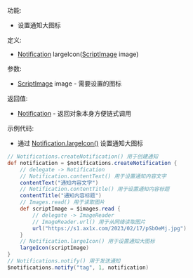 功能:

+ 设置通知大图标

定义:

+ [Notification](/API/Notification/Notification/README.md)
  largeIcon([ScriptImage](/API/Image/ScriptImage/README.md) image)

参数:

+ [ScriptImage](/API/Image/ScriptImage/README.md) image - 需要设置的图标

返回值:

+ [Notification](/API/Notification/Notification/README.md) - 返回对象本身方便链式调用

示例代码:

+ 通过 [Notification.largeIcon()](/API/Notification/Notification/README.md?id=largeIcon) 设置通知大图标

```groovy
// Notifications.createNotification() 用于创建通知
def notification = $notifications.createNotification {
    // delegate -> Notification
    // Notification.contentText() 用于设置通知内容文字
    contentText("通知内容文字")
    // Notification.contentTitle() 用于设置通知内容标题
    contentTitle("通知内容标题")
    // Images.read() 用于读取图片
    def scriptImage = $images.read {
        // delegate -> ImageReader
        // ImageReader.url() 用于从网络读取图片
        url("https://s1.ax1x.com/2023/02/17/pSbOeMj.jpg")
    }
    // Notification.largeIcon() 用于设置通知大图标
    largeIcon(scriptImage)
}
// Notifications.notify() 用于发送通知
$notifications.notify("tag", 1, notification)
```